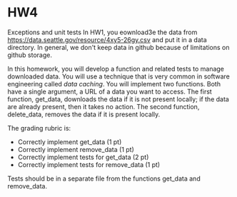 # HW4
Exceptions and unit tests
In HW1, you eownload3e the data from https://data.seattle.gov/resource/4xy5-26gy.csv and put it in a data directory.
In general, we don't keep data in github because of limitations on github storage.

In this homework, you will develop a function and related tests to manage downloaded data. You will use
a technique that is very common in software engineering called *data caching*. You will implement two functions. Both
have a single argument, a URL of a data you want to access. The first function, get_data, downloads the data if it
is not present locally; if the data are already present, then it takes no action. The second function, delete_data, removes
the data if it is present locally.

The grading rubric is:

- Correctly implement get_data (1 pt)
- Correctly implement remove_data (1 pt)
- Correctly implement tests for get_data (2 pt)
- Correctly implement tests for remove_data (1 pt)

Tests should be in a separate file from the functions get_data and remove_data.
